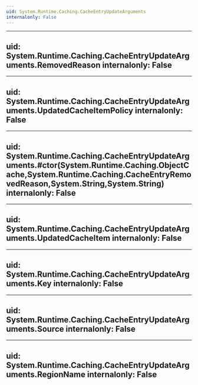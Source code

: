 ```yaml
---
uid: System.Runtime.Caching.CacheEntryUpdateArguments
internalonly: False
---
```


---
uid: System.Runtime.Caching.CacheEntryUpdateArguments.RemovedReason
internalonly: False
---

---
uid: System.Runtime.Caching.CacheEntryUpdateArguments.UpdatedCacheItemPolicy
internalonly: False
---

---
uid: System.Runtime.Caching.CacheEntryUpdateArguments.#ctor(System.Runtime.Caching.ObjectCache,System.Runtime.Caching.CacheEntryRemovedReason,System.String,System.String)
internalonly: False
---

---
uid: System.Runtime.Caching.CacheEntryUpdateArguments.UpdatedCacheItem
internalonly: False
---

---
uid: System.Runtime.Caching.CacheEntryUpdateArguments.Key
internalonly: False
---

---
uid: System.Runtime.Caching.CacheEntryUpdateArguments.Source
internalonly: False
---

---
uid: System.Runtime.Caching.CacheEntryUpdateArguments.RegionName
internalonly: False
---
